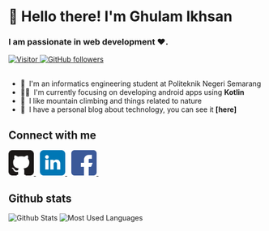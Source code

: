# :clap: Hello there! I'm Ghulam Ikhsan

### I am passionate in web development :heart:.

<div align="left">
    <a href="#">
        <img alt="Visitor" src="https://visitor-badge.laobi.icu/badge?page_id=ghulamikhsan.ghulamikhsan">
    </a>
    <a href="https://github.com/ghulamikhsan?tab=followers">
        <img alt="GitHub followers" src="https://img.shields.io/github/followers/ghulamikhsan?color=green&logo=github">
    </a>
</div>

<br>

- :school: &nbsp;I'm an informatics engineering student at Politeknik Negeri Semarang
- :man_technologist: &nbsp;I'm currently focusing on developing android apps using **Kotlin**
- :seedling: &nbsp;I like mountain climbing and things related to nature
- :memo: &nbsp;I have a personal blog about technology, you can see it **[here]**

## Connect with me

<div align="left">
    <a href="https://ghulamikhsan.github.io/">
        <img src="icons/github.svg" width="50" height="50" alt="Github Pages">
    </a>
    &nbsp;
    <a href="https://www.linkedin.com/in/muhammad-iqbal-ghulam-ikhsan-89925a176/">
        <img src="icons/linkedin.svg" width="50" height="50" alt="Linkedin">
    </a>
    &nbsp;
    <a href="https://www.facebook.com/ghulam.ikhsan/">
        <img src="icons/facebook.svg" width="50" height="50" alt="Facebook">
    </a>
    &nbsp;
    <!-- <a href="https://ilham67.blogspot.com/">
        <img src="icons/blogger.svg" width="50" height="50" alt="Blog">
    </a> -->
</div>

## Github stats

<div align="left">
    <img src="https://github-readme-stats.vercel.app/api?username=ghulamikhsan&show_icons=true&count_private=true&include_all_commits=true&theme=dark" alt="Github Stats"/>
    <img src="https://github-readme-stats.vercel.app/api/top-langs/?username=ghulamikhsan&langs_count=8&layout=compact&theme=dark" alt="Most Used Languages" />
</div>
